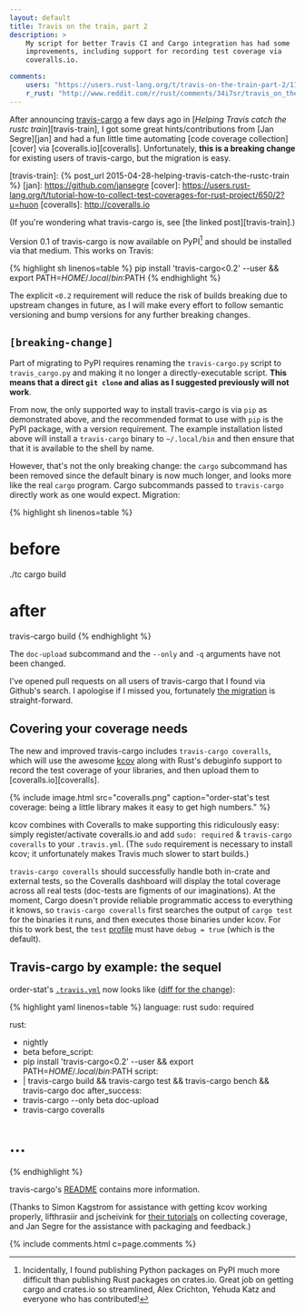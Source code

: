 ```yaml
---
layout: default
title: Travis on the train, part 2
description: >
    My script for better Travis CI and Cargo integration has had some
    improvements, including support for recording test coverage via
    coveralls.io.

comments:
    users: "https://users.rust-lang.org/t/travis-on-the-train-part-2/1196"
    r_rust: "http://www.reddit.com/r/rust/comments/34i7sr/travis_on_the_train_part_2/"
---
```


After announcing [travis-cargo][travis-cargo] a few days ago in
[*Helping Travis catch the rustc train*][travis-train], I got some
great hints/contributions from [Jan Segre][jan] and had a fun little
time automating [code coverage collection][cover] via
[coveralls.io][coveralls]. Unfortunately, **this is a breaking
change** for existing users of travis-cargo, but the migration is
easy.

[travis-cargo]: https://github.com/huonw/travis-cargo
[travis-train]: {% post_url 2015-04-28-helping-travis-catch-the-rustc-train %}
[jan]: https://github.com/jansegre
[cover]: https://users.rust-lang.org/t/tutorial-how-to-collect-test-coverages-for-rust-project/650/2?u=huon
[coveralls]: http://coveralls.io

(If you're wondering what travis-cargo is, see [the linked post][travis-train].)

Version 0.1 of travis-cargo is now available on PyPI[^pypi] and should be
installed via that medium. This works on Travis:

[^pypi]: Incidentally, I found publishing Python packages on PyPI much
         more difficult than publishing Rust packages on crates.io.
         Great job on getting cargo and crates.io so streamlined, Alex
         Crichton, Yehuda Katz and everyone who has contributed!

{% highlight sh linenos=table %}
pip install 'travis-cargo<0.2' --user && export PATH=$HOME/.local/bin:$PATH
{% endhighlight %}

The explicit `<0.2` requirement will reduce the risk of builds
breaking due to upstream changes in future, as I will make every
effort to follow semantic versioning and bump versions for any further
breaking changes.

## `[breaking-change]`

Part of migrating to PyPI requires renaming the `travis-cargo.py`
script to `travis_cargo.py` and making it no longer a
directly-executable script. **This means that a direct `git clone` and
alias as I suggested previously will not work**.

From now, the only supported way to install travis-cargo is via `pip`
as demonstrated above, and the recommended format to use with `pip` is
the PyPI package, with a version requirement. The example installation
listed above will install a `travis-cargo` binary to `~/.local/bin`
and then ensure that that it is available to the shell by name.

However, that's not the only breaking change: the `cargo` subcommand
has been removed since the default binary is now much longer, and
looks more like the real `cargo` program. Cargo subcommands passed to
`travis-cargo` directly work as one would expect. Migration:

{% highlight sh linenos=table %}
# before
./tc cargo build
# after
travis-cargo build
{% endhighlight %}

The `doc-upload` subcommand and the `--only` and `-q` arguments have
not been changed.


I've opened pull requests on all users of travis-cargo that I found
via Github's search. I apologise if I missed you, fortunately
[the migration](https://github.com/huonw/order-stat/commit/251a80999b5d727224523a33847479d23048d7ab)
is straight-forward.


## Covering your coverage needs

The new and improved travis-cargo includes `travis-cargo coveralls`,
which will use the awesome [kcov][kcov] along with Rust's debuginfo
support to record the test coverage of your libraries, and then upload
them to [coveralls.io][coveralls].

{% include image.html src="coveralls.png" caption="order-stat's test coverage: being a little library makes it easy to get high numbers." %}

kcov combines with Coveralls to make supporting this ridiculously
easy: simply register/activate coveralls.io and add `sudo: required` &
`travis-cargo coveralls` to your `.travis.yml`. (The `sudo`
requirement is necessary to install kcov; it unfortunately makes
Travis much slower to start builds.)

[kcov]: (https://github.com/SimonKagstrom/kcov)

`travis-cargo coveralls` should successfully handle both in-crate and
external tests, so the Coveralls dashboard will display the total
coverage across all real tests (doc-tests are figments of our
imaginations). At the moment, Cargo doesn't provide reliable
programmatic access to everything it knows, so `travis-cargo
coveralls` first searches the output of `cargo test` for the binaries
it runs, and then executes those binaries under kcov. For this to work
best, the `test` [profile][profile] must have `debug = true` (which is
the default).

[profile]: http://doc.crates.io/manifest.html#the-[profile.*]-sections

## Travis-cargo by example: the sequel

order-stat's [`.travis.yml`][commit] now looks like ([diff for the change][diff]):

[commit]: https://github.com/huonw/order-stat/blob/251a809/.travis.yml
[diff]: https://github.com/huonw/order-stat/commit/251a80999b5d727224523a33847479d23048d7ab

{% highlight yaml linenos=table %}
language: rust
sudo: required

rust:
  - nightly
  - beta
before_script:
  - pip install 'travis-cargo<0.2' --user && export PATH=$HOME/.local/bin:$PATH
script:
  - |
      travis-cargo build &&
      travis-cargo test &&
      travis-cargo bench &&
      travis-cargo doc
after_success:
  - travis-cargo --only beta doc-upload
  - travis-cargo coveralls

# ...
{% endhighlight %}

travis-cargo's [README][readme] contains more information.

[readme]: https://github.com/huonw/travis-cargo#readme

(Thanks to Simon Kagstrom for assistance with getting kcov working
properly, lifthrasiir and jscheivink for
[their tutorials][coverage-tute] on collecting coverage, and Jan Segre
for the assistance with packaging and feedback.)

[coverage-tute]: https://users.rust-lang.org/t/tutorial-how-to-collect-test-coverages-for-rust-project/650?u=huon

{% include comments.html c=page.comments %}
